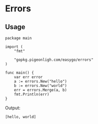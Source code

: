 # Errors

## Usage

```golang
package main

import (
	"fmt"

	"gopkg.pigeonligh.com/easygo/errors"
)

func main() {
	var err error
	a := errors.New("hello")
	b := errors.New("world")
	err = errors.Merge(a, b)
	fmt.Println(err)
}
```

Output:

```
[hello, world]
```
